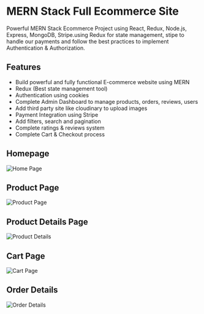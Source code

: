 # MERN Stack Full Ecommerce Site

Powerful MERN Stack Ecommerce Project using React, Redux, Node.js, Express, MongoDB, Stripe.using Redux for state management, stipe to handle our payments and follow the best practices to implement Authentication & Authorization.

## Features

- Build powerful and fully functional E-commerce website using MERN
- Redux (Best state management tool)
- Authentication using cookies
- Complete Admin Dashboard to manage products, orders, reviews, users
- Add third party site like cloudinary to upload images
- Payment Integration using Stripe
- Add filters, search and pagination
- Complete ratings & reviews system
- Complete Cart & Checkout process

## Homepage

<img src="./assets/2022-08-03_094154.png" alt="Home Page" title="Home Page">

## Product Page

<img src="./assets/2022-08-03_094255.png" alt="Product Page" title="Product Page">

## Product Details Page

<img src="./assets/2022-08-03_094343.png" alt="Product Details" title="Product Details">

## Cart Page

<img src="./assets/2022-08-03_094443.png" alt="Cart Page" title="Cart Page">

## Order Details

<img src="./assets/2022-08-03_094556.png" alt="Order Details" title="Order Details">

